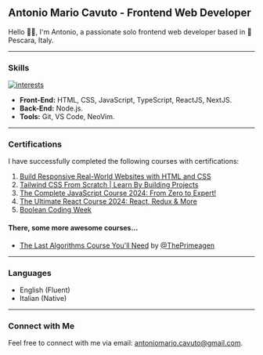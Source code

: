 ## Antonio Mario Cavuto - Frontend Web Developer
Hello 👋🏼, I'm Antonio, a passionate solo frontend web developer based in 📍 Pescara, Italy.  
<!--I enjoy working on various projects and I'm currently mastering React to enhance my skills.--->

---

### Skills
[![interests](https://skillicons.dev/icons?i=html,css,js,ts,tailwind,react,nextjs,nodejs)](https://skillicons.dev)
- **Front-End:** HTML, CSS, JavaScript, TypeScript, ReactJS, NextJS.
- **Back-End:** Node.js.
- **Tools:** Git, VS Code, NeoVim.
---

<!--
### Present Interests
[![ongoing-interests](https://skillicons.dev/icons?i=react)](#)

- **React:** I am always eager to learn new things and stay updated with the latest technologies.  
&nbsp;&nbsp;&nbsp;&nbsp;&nbsp;&nbsp;&nbsp;&nbsp;&nbsp;&nbsp;&nbsp;Currently, my focus is on mastering React.
---
--->

### Certifications
I have successfully completed the following courses with certifications:
1. [Build Responsive Real-World Websites with HTML and CSS](https://www.udemy.com/certificate/UC-d9c5906c-ed3a-4634-975b-e3be8f5b3502/)
2. [Tailwind CSS From Scratch | Learn By Building Projects](https://www.udemy.com/certificate/UC-cb1585c0-1bf2-4d53-8b28-4697d508e305/)
3. [The Complete JavaScript Course 2024: From Zero to Expert!](https://www.udemy.com/certificate/UC-b98e3e9d-aeea-40c2-9c25-bba9cb7696f7/)
4. [The Ultimate React Course 2024: React, Redux & More](https://www.udemy.com/certificate/UC-2663299f-f1d4-4380-8d86-c4d41157858d/)
5. [Boolean Coding Week](https://boolean-landings.s3.eu-central-1.amazonaws.com/certificates/bd89bdaa8778289e05c0d02ca2693ee9.jpeg)
#### There, some more awesome courses...
+ [The Last Algorithms Course You'll Need](https://frontendmasters.com/courses/algorithms/) by [@ThePrimeagen](https://twitter.com/ThePrimeagen)
---

### Languages
- English (Fluent)
- Italian (Native)

---

### Connect with Me
Feel free to connect with me via email: [antoniomario.cavuto@gmail.com](mailto:antoniomario.cavuto@gmail.com).
